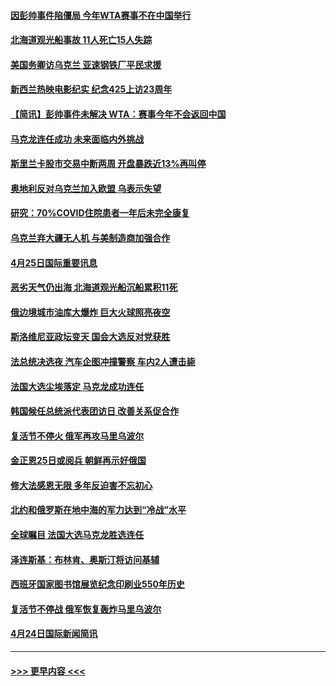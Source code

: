 #### [因彭帅事件陷僵局 今年WTA赛事不在中国举行](../pages/prog202/a103409908.md?t=04260601) 
#### [北海道观光船事故 11人死亡15人失踪](../pages/prog202/a103409647.md?t=04260601) 
#### [美国务卿访乌克兰 亚速钢铁厂平民求援](../pages/prog202/a103409683.md?t=04260601) 
#### [新西兰热映电影纪实 纪念425上访23周年](../pages/prog202/a103409599.md?t=04260601) 
#### [【简讯】彭帅事件未解决 WTA：赛事今年不会返回中国](../pages/prog202/a103409651.md?t=04260601) 
#### [马克龙连任成功 未来面临内外挑战](../pages/prog202/a103409730.md?t=04260601) 
#### [斯里兰卡股市交易中断两周 开盘暴跌近13%再叫停](../pages/prog202/a103409627.md?t=04260601) 
#### [奥地利反对乌克兰加入欧盟 乌表示失望](../pages/prog202/a103409479.md?t=04260601) 
#### [研究：70%COVID住院患者一年后未完全康复](../pages/prog202/a103409456.md?t=04260601) 
#### [乌克兰弃大疆无人机 与美制造商加强合作](../pages/prog202/a103409435.md?t=04260601) 
#### [4月25日国际重要讯息](../pages/prog202/a103409355.md?t=04260601) 
#### [恶劣天气仍出海 北海道观光船沉船累积11死](../pages/prog202/a103409303.md?t=04260601) 
#### [俄边境城市油库大爆炸 巨大火球照亮夜空](../pages/prog202/a103409294.md?t=04260601) 
#### [斯洛维尼亚政坛变天 国会大选反对党获胜](../pages/prog202/a103409285.md?t=04260601) 
#### [法总统决选夜 汽车企图冲撞警察 车内2人遭击毙](../pages/prog202/a103409239.md?t=04260601) 
#### [法国大选尘埃落定 马克龙成功连任](../pages/prog202/a103409096.md?t=04260601) 
#### [韩国候任总统派代表团访日 改善关系促合作](../pages/prog202/a103409088.md?t=04260601) 
#### [复活节不停火 俄军再攻马里乌波尔](../pages/prog202/a103409086.md?t=04260601) 
#### [金正恩25日或阅兵 朝鲜再示好俄国](../pages/prog202/a103409090.md?t=04260601) 
#### [修大法感恩无限 多年反迫害不忘初心](../pages/prog202/a103409052.md?t=04260601) 
#### [北约和俄罗斯在地中海的军力达到“冷战”水平](../pages/prog202/a103409034.md?t=04260601) 
#### [全球瞩目 法国大选马克龙胜选连任](../pages/prog202/a103409032.md?t=04260601) 
#### [泽连斯基：布林肯、奥斯汀将访问基辅](../pages/prog202/a103409004.md?t=04260601) 
#### [西班牙国家图书馆展览纪念印刷业550年历史](../pages/prog202/a103408868.md?t=04260601) 
#### [复活节不停战 俄军恢复轰炸马里乌波尔](../pages/prog202/a103408883.md?t=04260601) 
#### [4月24日国际新闻简讯](../pages/prog202/a103408850.md?t=04260601) 

----
#### [ >>> 更早内容 <<< ](../indexes/prog202-earlier.md)

